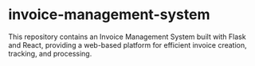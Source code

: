 # invoice-management-system
This repository contains an Invoice Management System built with Flask and React, providing a web-based platform for efficient invoice creation, tracking, and processing.
